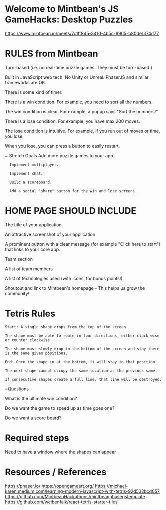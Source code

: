 # Welcome to Mintbean's JS GameHacks: Desktop Puzzles 
https://www.mintbean.io/meets/7c1ff845-3410-4b5c-8965-b80de1374d77 

# RULES from Mintbean
Turn-based (i.e. no real-time puzzle games. They must be turn-based.)

Built in JavaScript web tech. No Unity or Unreal. PhaserJS and similar frameworks are OK.

There is some kind of timer.

There is a win condition. For example, you need to sort all the numbers.

The win condition is clear. For example, a popup says "Sort the numbers!"

There is a lose condition. For example, you have max 200 moves.

The lose condition is intuitive. For example, if you run out of moves or time, you lose.

When you lose, you can press a button to easily restart.

  ~ Stretch Goals 
      Add more puzzle games to your app.

      Implement multiplayer.

      Implement chat.

      Build a scoreboard.

      Add a social "share" button for the win and lose screens.

# HOME PAGE SHOULD INCLUDE 
The title of your application

An attractive screenshot of your application

A prominent button with a clear message (for example "Click here to start") that links to your core app.

Team section

  A list of team members

  A list of technologies used (with icons, for bonus points!)

  Shoutout and link to Mintbean's homepage - This helps us grow the community!


# Tetris Rules 
    Start: A single shape drops from the top of the screen
    
    The shape must be able to route in four directions, either clock wise or counter clockwise 
    
    The shape must slowly drop to the bottom of the screen and stay there is the same given positions. 
    
    End: Once the shape in at the bottom, it will stay in that position
    
    The next shape cannot occupy the same location as the previous same. 
    
    If consecutive shapes create a full line, that line will be destroyed. 

 ~Questions

  What is the ultimate win condition?

  Do we want the game to speed up as time goes one?

  Do we want a score board?  

# Required steps 
Need to have a window where the shapes can appear 

# Resources / References 
https://phaser.io/ 
https://opengameart.org/
https://michael-karen.medium.com/learning-modern-javascript-with-tetris-92d532bcd057
https://github.com/MintbeanHackathons/mintbeanphaserjstemplate
https://github.com/weibenfalk/react-tetris-starter-files 